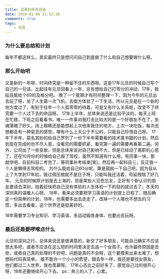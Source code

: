 ```yaml
---
title: 迟来的年终总结
date: 2018-01-06 21:52:30
comments: true
tags:
    - 闲言
---
```



### 为什么要总结和计划
每年不都这样么，其实最终只是想问问自己到底做了什么和自己想要做什么呀。

### 那么开始吧
又是新的一年呀，时间终究是一种留不住的东西呀。这是17年元旦的时候自己写个自己的一句话，比起往年元旦回看上一年，总有想给自己打零分的冲动，17年，我姑且能给个60的及格分吧。
晚了一个星期才有时间整理一下，因为今年的元旦出去玩了呀，坐了人生第一次飞机，去南方体验了一下生活，所以元旦是在一个新的地方度过了，有别于往年一个人孤零零的待着。可是又有什么关系呢，改变不了终究要一个人过下去的命运呀。
17年上半年，总体来说还是比较平淡的，每天上班在忙碌，下班之后看看书。唯一一件事对我打击比较大的是一个好朋友不在了，失魂落魄了好久，闭上眼睛还是能想起上次他来我住的地方，上次一块吃饭，每次去想都会有一种窒息的感觉，哪有什么上天公于不公的，只能自己珍惜自己呀。
17年下半年，莫名其妙的给自己罗列了一份下半年需要看的技术类书籍的计划，然后到现在完成的也不尽人意，没看完的需要抓紧，看完第一遍的需要再看第二遍。另外，公司出了一些变故，但是总体来说对自己影响不大，但是已经动了离职的心思了。还在10月份的时候给自己报了驾校，虽然不知道有什么用，有同事一块，那就学吧，目前科目二考完了，等同事补考结束[笑]，然后再一起科目三，反正我一个人是懒得去驾校的。
为什么能给自己60分呢，算是鼓励一下自己吧，因为自从上了大学到17年初，我过得压根就不是日子呀，只能叫我还活着，苟延残喘了好几年。
元旦的时候原计划是去上海的，但是某些人见色忘友，正好有个新认识的朋友邀请去深圳，抱着赶快把自己没有体验的人生体验一下的目的就过去了，冬天的深圳真的温暖人心呀。
18年，看来必须要把学习英语的计划提上日程了，随后确定一份简单的计划，18年，也需要多出去走走了，改掉一个人哪也不想去的习惯，多出去看看，这个世界还是挺美好的。

18年需要学习专业知识、学习英语、多运动锻炼身体、也要出去玩呀。

### 最后还是要啰嗦点什么
元旦的深圳之行，总体来说还是很满意的，新交了好多朋友，可能自己确实不应该想太多吧，或者不应该在这么短的时间里决定去追一个女孩子。也许最终原因是丑拒，或者自己真的处理的不好吧，问题是真的不会呀，这个要摸索出来太难了，想想码代码真简单。
能不能许一个小小的愿望，跟去年一样，我还是要找女朋友，他们都过二人世界，我也羡慕呀。
17年心态比之前好多了，感觉自己过的很开心呀，18年还要继续开心下去。
ps：奔三的人了，心累。
